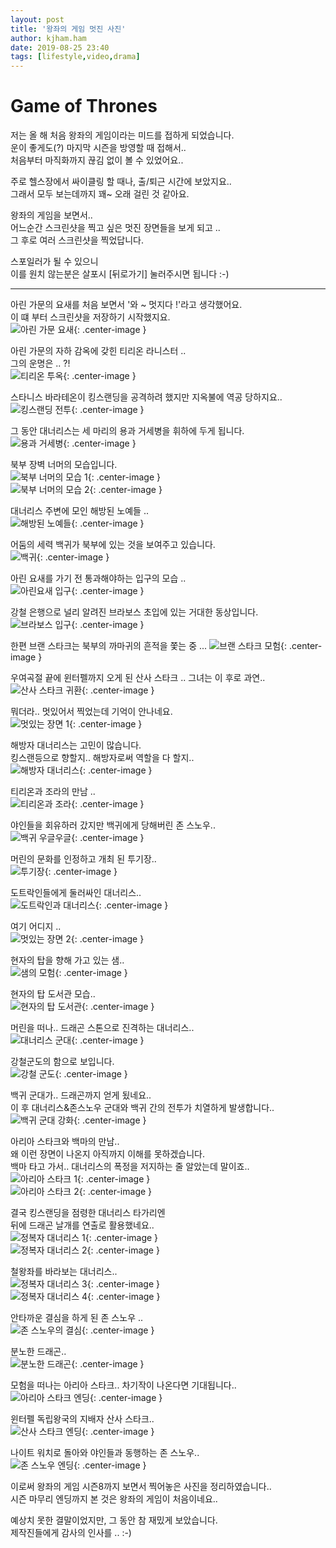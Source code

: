 ```yaml
---
layout: post
title: '왕좌의 게임 멋진 사진'
author: kjham.ham
date: 2019-08-25 23:40
tags: [lifestyle,video,drama]
---
```


# Game of Thrones  

저는 올 해 처음 왕좌의 게임이라는 미드를 접하게 되었습니다.  
운이 좋게도(?) 마지막 시즌을 방영할 때 접해서..  
처음부터 마직화까지 끊김 없이 볼 수 있었어요..  

주로 헬스장에서 싸이클링 할 때나, 출/퇴근 시간에 보았지요..  
그래서 모두 보는데까지 꽤~ 오래 걸린 것 같아요.  

왕좌의 게임을 보면서..  
어느순간 스크린샷을 찍고 싶은 멋진 장면들을 보게 되고 ..  
그 후로 여러 스크린샷을 찍었답니다.  

스포일러가 될 수 있으니   
이를 원치 않는분은 살포시 [뒤로가기] 눌러주시면 됩니다 :-)

---

아린 가문의 요새를 처음 보면서 '와 ~ 멋지다 !'라고 생각했어요.  
이 떄 부터 스크린샷을 저장하기 시작했지요.  
![아린 가문 요새]({{site.url}}{{site.baseurl}}/files/vedio/got/GameOfThrones_01.jpg){: .center-image }  

아린 가문의 자하 감옥에 갖힌 티리온 라니스터 ..  
그의 운명은 .. ?!  
![티리온 투옥]({{site.url}}{{site.baseurl}}/files/vedio/got/GameOfThrones_02.jpg){: .center-image }  

스타니스 바라테온이 킹스랜딩을 공격하려 했지만 지옥불에 역공 당하지요..  
![킹스랜딩 전투]({{site.url}}{{site.baseurl}}/files/vedio/got/GameOfThrones_03.jpg){: .center-image }  

그 동안 대너리스는 세 마리의 용과 거세병을 휘하에 두게 됩니다.  
![용과 거세병]({{site.url}}{{site.baseurl}}/files/vedio/got/GameOfThrones_04.jpg){: .center-image }  

북부 장벽 너머의 모습입니다.  
![북부 너머의 모습 1]({{site.url}}{{site.baseurl}}/files/vedio/got/GameOfThrones_05.jpg){: .center-image }  
![북부 너머의 모습 2]({{site.url}}{{site.baseurl}}/files/vedio/got/GameOfThrones_06.jpg){: .center-image }  

대너리스 주변에 모인 해방된 노예들 ..  
![해방된 노예들]({{site.url}}{{site.baseurl}}/files/vedio/got/GameOfThrones_07.jpg){: .center-image }  

어둠의 세력 백귀가 북부에 있는 것을 보여주고 있습니다.    
![백귀]({{site.url}}{{site.baseurl}}/files/vedio/got/GameOfThrones_08.jpg){: .center-image }  

아린 요새를 가기 전 통과해야하는 입구의 모습 ..     
![아린요새 입구]({{site.url}}{{site.baseurl}}/files/vedio/got/GameOfThrones_09.jpg){: .center-image }  

강철 은행으로 널리 알려진 브라보스 초입에 있는 거대한 동상입니다.  
![브라보스 입구]({{site.url}}{{site.baseurl}}/files/vedio/got/GameOfThrones_10.jpg){: .center-image }  

한편 브랜 스타크는 북부의 까마귀의 흔적을 쫓는 중 ...
![브랜 스타크 모험]({{site.url}}{{site.baseurl}}/files/vedio/got/GameOfThrones_11.jpg){: .center-image }  

우여곡절 끝에 윈터펠까지 오게 된 산사 스타크 .. 그녀는 이 후로 과연..  
![산사 스타크 귀환]({{site.url}}{{site.baseurl}}/files/vedio/got/GameOfThrones_12.jpg){: .center-image }  

뭐더라.. 멋있어서 찍었는데 기억이 안나네요.  
![멋있는 장면 1]({{site.url}}{{site.baseurl}}/files/vedio/got/GameOfThrones_13.jpg){: .center-image }  

해방자 대너리스는 고민이 많습니다.  
킹스랜등으로 향할지.. 해방자로써 역할을 다 할지..  
![해방자 대너리스]({{site.url}}{{site.baseurl}}/files/vedio/got/GameOfThrones_14.jpg){: .center-image }  

티리온과 조라의 만남 ..  
![티리온과 조라]({{site.url}}{{site.baseurl}}/files/vedio/got/GameOfThrones_15.jpg){: .center-image }  

야인들을 회유하러 갔지만 백귀에게 당해버린 존 스노우..  
![백귀 우글우글]({{site.url}}{{site.baseurl}}/files/vedio/got/GameOfThrones_16.jpg){: .center-image }  

머린의 문화를 인정하고 개최 된 투기장..  
![투기장]({{site.url}}{{site.baseurl}}/files/vedio/got/GameOfThrones_17.jpg){: .center-image }  

도트락인들에게 둘러싸인 대너리스..  
![도트락인과 대너리스]({{site.url}}{{site.baseurl}}/files/vedio/got/GameOfThrones_18.jpg){: .center-image }  

여기 어디지 ..  
![멋있는 장면 2]({{site.url}}{{site.baseurl}}/files/vedio/got/GameOfThrones_19.jpg){: .center-image }  

현자의 탑을 향해 가고 있는 샘..  
![샘의 모험]({{site.url}}{{site.baseurl}}/files/vedio/got/GameOfThrones_20.jpg){: .center-image }  

현자의 탑 도서관 모습..  
![현자의 탑 도서관]({{site.url}}{{site.baseurl}}/files/vedio/got/GameOfThrones_21.jpg){: .center-image }  

머린을 떠나.. 드래곤 스톤으로 진격하는 대너리스..  
![대너리스 군대]({{site.url}}{{site.baseurl}}/files/vedio/got/GameOfThrones_22.jpg){: .center-image }  

강철군도의 함으로 보입니다.  
![강철 군도]({{site.url}}{{site.baseurl}}/files/vedio/got/GameOfThrones_23.jpg){: .center-image }  

백귀 군대가.. 드래곤까지 얻게 됬네요..  
이 후 대너리스&존스노우 군대와 백귀 간의 전투가 치열하게 발생합니다..  
![백귀 군대 강화]({{site.url}}{{site.baseurl}}/files/vedio/got/GameOfThrones_24.jpg){: .center-image }  

아리아 스타크와 백마의 만남..  
왜 이런 장면이 나온지 아직까지 이해를 못하겠습니다.  
백마 타고 가서.. 대너리스의 폭정을 저지하는 줄 알았는데 말이죠..  
![아리아 스타크 1]({{site.url}}{{site.baseurl}}/files/vedio/got/GameOfThrones_25.jpg){: .center-image }  
![아리아 스타크 2]({{site.url}}{{site.baseurl}}/files/vedio/got/GameOfThrones_26.jpg){: .center-image }  

결국 킹스랜딩을 점령한 대너리스 타가리엔  
뒤에 드래곤 날개를 연출로 활용했네요..  
![정복자 대너리스 1]({{site.url}}{{site.baseurl}}/files/vedio/got/GameOfThrones_27.jpg){: .center-image }  
![정복자 대너리스 2]({{site.url}}{{site.baseurl}}/files/vedio/got/GameOfThrones_28.jpg){: .center-image }  

철왕좌를 바라보는 대너리스..  
![정복자 대너리스 3]({{site.url}}{{site.baseurl}}/files/vedio/got/GameOfThrones_29.jpg){: .center-image }  
![정복자 대너리스 4]({{site.url}}{{site.baseurl}}/files/vedio/got/GameOfThrones_30.jpg){: .center-image }  

안타까운 결심을 하게 된 존 스노우 ..  
![존 스노우의 결심]({{site.url}}{{site.baseurl}}/files/vedio/got/GameOfThrones_31.jpg){: .center-image }  

분노한 드래곤..  
![분노한 드래곤]({{site.url}}{{site.baseurl}}/files/vedio/got/GameOfThrones_32.jpg){: .center-image }  

모험을 떠나는 아리아 스타크..
차기작이 나온다면 기대됩니다..  
![아리아 스타크 엔딩]({{site.url}}{{site.baseurl}}/files/vedio/got/GameOfThrones_33.jpg){: .center-image }  

윈터펠 독립왕국의 지배자 산사 스타크..  
![산사 스타크 엔딩]({{site.url}}{{site.baseurl}}/files/vedio/got/GameOfThrones_34.jpg){: .center-image }  

나이트 워치로 돌아와 야인들과 동행하는 존 스노우..  
![존 스노우 엔딩]({{site.url}}{{site.baseurl}}/files/vedio/got/GameOfThrones_35.jpg){: .center-image }  


이로써 왕좌의 게임 시즌8까지 보면서 찍어놓은 사진을 정리하였습니다..  
시즌 마무리 엔딩까지 본 것은 왕좌의 게임이 처음이네요..  

예상치 못한 결말이었지만, 그 동안 참 재밌게 보았습니다.  
제작진들에게 감사의 인사를 .. :-)